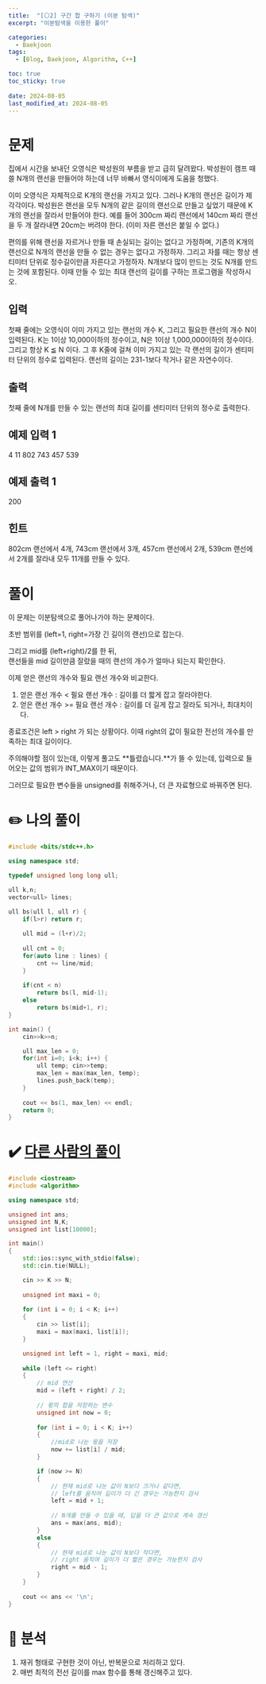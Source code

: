 ```yaml
---
title:  "[⚪2] 구간 합 구하기 (이분 탐색)"
excerpt: "이분탐색을 이용한 풀이"

categories:
  - Baekjoon
tags:
  - [Blog, Baekjoon, Algorithm, C++]

toc: true
toc_sticky: true
 
date: 2024-08-05
last_modified_at: 2024-08-05
---
```


# 문제

집에서 시간을 보내던 오영식은 박성원의 부름을 받고 급히 달려왔다. 박성원이 캠프 때 쓸 N개의 랜선을 만들어야 하는데 너무 바빠서 영식이에게 도움을 청했다.

이미 오영식은 자체적으로 K개의 랜선을 가지고 있다. 그러나 K개의 랜선은 길이가 제각각이다. 박성원은 랜선을 모두 N개의 같은 길이의 랜선으로 만들고 싶었기 때문에 K개의 랜선을 잘라서 만들어야 한다. 예를 들어 300cm 짜리 랜선에서 140cm 짜리 랜선을 두 개 잘라내면 20cm는 버려야 한다. (이미 자른 랜선은 붙일 수 없다.)

편의를 위해 랜선을 자르거나 만들 때 손실되는 길이는 없다고 가정하며, 기존의 K개의 랜선으로 N개의 랜선을 만들 수 없는 경우는 없다고 가정하자. 그리고 자를 때는 항상 센티미터 단위로 정수길이만큼 자른다고 가정하자. N개보다 많이 만드는 것도 N개를 만드는 것에 포함된다. 이때 만들 수 있는 최대 랜선의 길이를 구하는 프로그램을 작성하시오.

## 입력

첫째 줄에는 오영식이 이미 가지고 있는 랜선의 개수 K, 그리고 필요한 랜선의 개수 N이 입력된다. K는 1이상 10,000이하의 정수이고, N은 1이상 1,000,000이하의 정수이다. 그리고 항상 K ≦ N 이다. 그 후 K줄에 걸쳐 이미 가지고 있는 각 랜선의 길이가 센티미터 단위의 정수로 입력된다. 랜선의 길이는 231-1보다 작거나 같은 자연수이다.

## 출력

첫째 줄에 N개를 만들 수 있는 랜선의 최대 길이를 센티미터 단위의 정수로 출력한다.

## 예제 입력 1

4 11
802
743
457
539

## 예제 출력 1

200

## 힌트

802cm 랜선에서 4개, 743cm 랜선에서 3개, 457cm 랜선에서 2개, 539cm 랜선에서 2개를 잘라내 모두 11개를 만들 수 있다.

# 풀이

이 문제는 이분탐색으로 풀어나가야 하는 문제이다.  

초반 범위를 (left=1, right=가장 긴 길이의 랜선)으로 잡는다.

그리고 mid를 (left+right)/2를 한 뒤,  
랜선들을 mid 길이만큼 잘랐을 때의 랜선의 개수가 얼마나 되는지 확인한다.  

이제 얻은 랜선의 개수와 필요 랜선 개수와 비교한다.
1. 얻은 랜선 개수 < 필요 랜선 개수 : 길이를 더 짧게 잡고 잘라야한다.
2. 얻은 랜선 개수 >= 필요 랜선 개수 : 길이를 더 길게 잡고 잘라도 되거나, 최대치이다.

종료조건은 left > right 가 되는 상황이다.
이때 right의 값이 필요한 전선의 개수를 만족하는 최대 길이이다.

주의해야할 점이 있는데, 이렇게 풀고도 **틀렸습니다.**가 뜰 수 있는데,
입력으로 들어오는 값의 범위가 INT_MAX이기 때문이다.

그러므로 필요한 변수들을 unsigned를 취해주거나, 더 큰 자료형으로 바꿔주면 된다.

# ✏️ 나의 풀이
```c++
#include <bits/stdc++.h>

using namespace std;

typedef unsigned long long ull;

ull k,n;
vector<ull> lines;

ull bs(ull l, ull r) {
    if(l>r) return r;
    
    ull mid = (l+r)/2;
    
    ull cnt = 0;
    for(auto line : lines) {
        cnt += line/mid;
    }
    
    if(cnt < n)
        return bs(l, mid-1);
    else
        return bs(mid+1, r);
}

int main() {
    cin>>k>>n;

    ull max_len = 0;
    for(int i=0; i<k; i++) {
        ull temp; cin>>temp;
        max_len = max(max_len, temp);
        lines.push_back(temp);
    }
    
    cout << bs(1, max_len) << endl;
    return 0;
}
```

# ✔️ [다른 사람의 풀이](https://yongmemo.tistory.com/21)
```cpp
#include <iostream>
#include <algorithm>

using namespace std;

unsigned int ans;
unsigned int N,K;
unsigned int list[10000];

int main()
{
	std::ios::sync_with_stdio(false);
	std::cin.tie(NULL);

	cin >> K >> N;
    
	unsigned int maxi = 0;
    
	for (int i = 0; i < K; i++)
	{
		cin >> list[i];
		maxi = max(maxi, list[i]);
	}

	unsigned int left = 1, right = maxi, mid;
	
	while (left <= right)
	{
		// mid 연산
		mid = (left + right) / 2;
        
		// 몫의 합을 저장하는 변수
		unsigned int now = 0; 
        
		for (int i = 0; i < K; i++)
		{
			//mid로 나눈 몫을 저장
			now += list[i] / mid;
		}

		if (now >= N)
		{
			// 현재 mid로 나눈 값이 N보다 크거나 같다면,
			// left를 움직여 길이가 더 긴 경우는 가능한지 검사
			left = mid + 1;
            
			// N개를 만들 수 있을 때, 답을 더 큰 값으로 계속 갱신
			ans = max(ans, mid);
		}
		else
		{
			// 현재 mid로 나눈 값이 N보다 작다면,
			// right 움직여 길이가 더 짧은 경우는 가능한지 검사
			right = mid - 1;
		}
	}
	
	cout << ans << '\n';
}
```

# 🧐 분석
1. 재귀 형태로 구현한 것이 아닌, 반복문으로 처리하고 있다.
2. 매번 최적의 전선 길이를 max 함수를 통해 갱신해주고 있다.